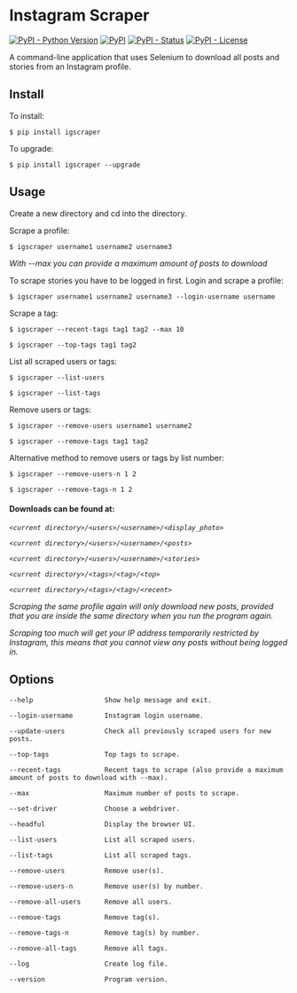 Instagram Scraper
=================
[![PyPI - Python Version](https://img.shields.io/pypi/pyversions/igscraper?color=blue)](https://pypi.python.org/pypi/igscraper)
[![PyPI](https://img.shields.io/pypi/v/igscraper?color=blue)](https://pypi.python.org/pypi/igscraper)
[![PyPI - Status](https://img.shields.io/pypi/status/igscraper)](https://pypi.python.org/pypi/igscraper)
[![PyPI - License](https://img.shields.io/pypi/l/igscraper)](https://pypi.python.org/pypi/igscraper)

A command-line application that uses Selenium to download all posts and stories from an Instagram profile.

## Install

To install:
```console
$ pip install igscraper
```

To upgrade:
```console
$ pip install igscraper --upgrade
```

## Usage

Create a new directory and cd into the directory.

Scrape a profile:
```console
$ igscraper username1 username2 username3
```

*With --max you can provide a maximum amount of posts to download*

To scrape stories you have to be logged in first. Login and scrape a profile:
```console
$ igscraper username1 username2 username3 --login-username username
```

Scrape a tag:
```console
$ igscraper --recent-tags tag1 tag2 --max 10
```

```console
$ igscraper --top-tags tag1 tag2
```

List all scraped users or tags:
```console
$ igscraper --list-users
```

```console
$ igscraper --list-tags
```

Remove users or tags:
```console
$ igscraper --remove-users username1 username2
```

```console
$ igscraper --remove-tags tag1 tag2
```

Alternative method to remove users or tags by list number:
```console
$ igscraper --remove-users-n 1 2
```

```console
$ igscraper --remove-tags-n 1 2
```

#### Downloads can be found at:

*`<current directory>/<users>/<username>/<display_photo>`*

*`<current directory>/<users>/<username>/<posts>`*

*`<current directory>/<users>/<username>/<stories>`*

*`<current directory>/<tags>/<tag>/<top>`*

*`<current directory>/<tags>/<tag>/<recent>`*

*Scraping the same profile again will only download new posts, provided that you are inside the same directory 
when you run the program again.*

*Scraping too much will get your IP address temporarily restricted by Instagram, this means that you cannot
view any posts without being logged in.*

## Options

```
--help                  Show help message and exit.

--login-username        Instagram login username.

--update-users          Check all previously scraped users for new posts.

--top-tags              Top tags to scrape.

--recent-tags           Recent tags to scrape (also provide a maximum amount of posts to download with --max).

--max                   Maximum number of posts to scrape.

--set-driver            Choose a webdriver.

--headful               Display the browser UI.

--list-users            List all scraped users.

--list-tags             List all scraped tags.

--remove-users          Remove user(s).

--remove-users-n        Remove user(s) by number.

--remove-all-users      Remove all users.

--remove-tags           Remove tag(s).

--remove-tags-n         Remove tag(s) by number.

--remove-all-tags       Remove all tags.

--log                   Create log file.

--version               Program version.
```
